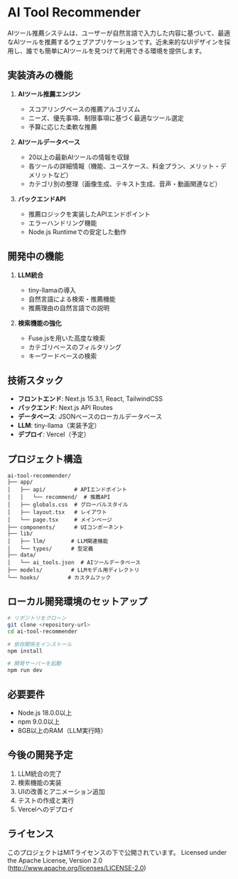 # AI Tool Recommender

AIツール推薦システムは、ユーザーが自然言語で入力した内容に基づいて、最適なAIツールを推薦するウェブアプリケーションです。近未来的なUIデザインを採用し、誰でも簡単にAIツールを見つけて利用できる環境を提供します。

## 実装済みの機能

1. **AIツール推薦エンジン**
   - スコアリングベースの推薦アルゴリズム
   - ニーズ、優先事項、制限事項に基づく最適なツール選定
   - 予算に応じた柔軟な推薦

2. **AIツールデータベース**
   - 20以上の最新AIツールの情報を収録
   - 各ツールの詳細情報（機能、ユースケース、料金プラン、メリット・デメリットなど）
   - カテゴリ別の整理（画像生成、テキスト生成、音声・動画関連など）

3. **バックエンドAPI**
   - 推薦ロジックを実装したAPIエンドポイント
   - エラーハンドリング機能
   - Node.js Runtimeでの安定した動作

## 開発中の機能

1. **LLM統合**
   - tiny-llamaの導入
   - 自然言語による検索・推薦機能
   - 推薦理由の自然言語での説明

2. **検索機能の強化**
   - Fuse.jsを用いた高度な検索
   - カテゴリベースのフィルタリング
   - キーワードベースの検索

## 技術スタック

- **フロントエンド**: Next.js 15.3.1, React, TailwindCSS
- **バックエンド**: Next.js API Routes
- **データベース**: JSONベースのローカルデータベース
- **LLM**: tiny-llama（実装予定）
- **デプロイ**: Vercel（予定）

## プロジェクト構造

```
ai-tool-recommender/
├── app/
│   ├── api/         # APIエンドポイント
│   │   └── recommend/  # 推薦API
│   ├── globals.css  # グローバルスタイル
│   ├── layout.tsx   # レイアウト
│   └── page.tsx     # メインページ
├── components/      # UIコンポーネント
├── lib/
│   ├── llm/        # LLM関連機能
│   └── types/      # 型定義
├── data/
│   └── ai_tools.json  # AIツールデータベース
├── models/         # LLMモデル用ディレクトリ
└── hooks/         # カスタムフック
```

## ローカル開発環境のセットアップ

```bash
# リポジトリをクローン
git clone <repository-url>
cd ai-tool-recommender

# 依存関係をインストール
npm install

# 開発サーバーを起動
npm run dev
```

## 必要要件

- Node.js 18.0.0以上
- npm 9.0.0以上
- 8GB以上のRAM（LLM実行時）

## 今後の開発予定

1. LLM統合の完了
2. 検索機能の実装
3. UIの改善とアニメーション追加
4. テストの作成と実行
5. Vercelへのデプロイ

## ライセンス

このプロジェクトはMITライセンスの下で公開されています。
Licensed under the Apache License, Version 2.0 (http://www.apache.org/licenses/LICENSE-2.0)
